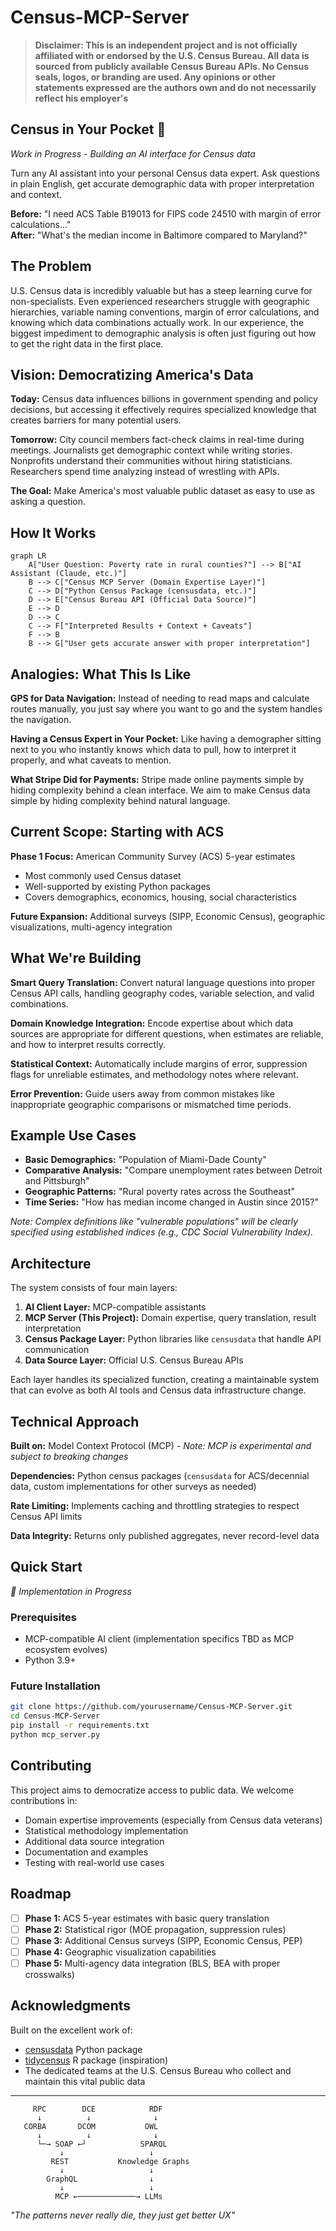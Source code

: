 # Census-MCP-Server

> **Disclaimer: This is an independent project and is not officially affiliated with or endorsed by the U.S. Census Bureau. All data is sourced from publicly available Census Bureau APIs. No Census seals, logos, or branding are used. Any opinions or other statements expressed are the authors own and do not necessarily reflect his employer's**

## Census in Your Pocket 📱

*Work in Progress - Building an AI interface for Census data*

Turn any AI assistant into your personal Census data expert. Ask questions in plain English, get accurate demographic data with proper interpretation and context.

**Before:** "I need ACS Table B19013 for FIPS code 24510 with margin of error calculations..."  
**After:** "What's the median income in Baltimore compared to Maryland?"

## The Problem

U.S. Census data is incredibly valuable but has a steep learning curve for non-specialists. Even experienced researchers struggle with geographic hierarchies, variable naming conventions, margin of error calculations, and knowing which data combinations actually work. In our experience, the biggest impediment to demographic analysis is often just figuring out how to get the right data in the first place.

## Vision: Democratizing America's Data

**Today:** Census data influences billions in government spending and policy decisions, but accessing it effectively requires specialized knowledge that creates barriers for many potential users.

**Tomorrow:** City council members fact-check claims in real-time during meetings. Journalists get demographic context while writing stories. Nonprofits understand their communities without hiring statisticians. Researchers spend time analyzing instead of wrestling with APIs.

**The Goal:** Make America's most valuable public dataset as easy to use as asking a question.

## How It Works

```mermaid
graph LR
    A["User Question: Poverty rate in rural counties?"] --> B["AI Assistant (Claude, etc.)"]
    B --> C["Census MCP Server (Domain Expertise Layer)"]
    C --> D["Python Census Package (censusdata, etc.)"]
    D --> E["Census Bureau API (Official Data Source)"]
    E --> D
    D --> C
    C --> F["Interpreted Results + Context + Caveats"]
    F --> B
    B --> G["User gets accurate answer with proper interpretation"]
```

## Analogies: What This Is Like

**GPS for Data Navigation:** Instead of needing to read maps and calculate routes manually, you just say where you want to go and the system handles the navigation.

**Having a Census Expert in Your Pocket:** Like having a demographer sitting next to you who instantly knows which data to pull, how to interpret it properly, and what caveats to mention.

**What Stripe Did for Payments:** Stripe made online payments simple by hiding complexity behind a clean interface. We aim to make Census data simple by hiding complexity behind natural language.

## Current Scope: Starting with ACS

**Phase 1 Focus:** American Community Survey (ACS) 5-year estimates
- Most commonly used Census dataset
- Well-supported by existing Python packages
- Covers demographics, economics, housing, social characteristics

**Future Expansion:** Additional surveys (SIPP, Economic Census), geographic visualizations, multi-agency integration

## What We're Building

**Smart Query Translation:** Convert natural language questions into proper Census API calls, handling geography codes, variable selection, and valid combinations.

**Domain Knowledge Integration:** Encode expertise about which data sources are appropriate for different questions, when estimates are reliable, and how to interpret results correctly.

**Statistical Context:** Automatically include margins of error, suppression flags for unreliable estimates, and methodology notes where relevant.

**Error Prevention:** Guide users away from common mistakes like inappropriate geographic comparisons or mismatched time periods.

## Example Use Cases

- **Basic Demographics:** "Population of Miami-Dade County"
- **Comparative Analysis:** "Compare unemployment rates between Detroit and Pittsburgh"
- **Geographic Patterns:** "Rural poverty rates across the Southeast"
- **Time Series:** "How has median income changed in Austin since 2015?"

*Note: Complex definitions like "vulnerable populations" will be clearly specified using established indices (e.g., CDC Social Vulnerability Index).*

## Architecture

The system consists of four main layers:

1. **AI Client Layer:** MCP-compatible assistants
2. **MCP Server (This Project):** Domain expertise, query translation, result interpretation
3. **Census Package Layer:** Python libraries like `censusdata` that handle API communication  
4. **Data Source Layer:** Official U.S. Census Bureau APIs

Each layer handles its specialized function, creating a maintainable system that can evolve as both AI tools and Census data infrastructure change.

## Technical Approach

**Built on:** Model Context Protocol (MCP) - *Note: MCP is experimental and subject to breaking changes*

**Dependencies:** Python census packages (`censusdata` for ACS/decennial data, custom implementations for other surveys as needed)

**Rate Limiting:** Implements caching and throttling strategies to respect Census API limits

**Data Integrity:** Returns only published aggregates, never record-level data

## Quick Start

*🚧 Implementation in Progress*

### Prerequisites
- MCP-compatible AI client (implementation specifics TBD as MCP ecosystem evolves)
- Python 3.9+

### Future Installation
```bash
git clone https://github.com/yourusername/Census-MCP-Server.git
cd Census-MCP-Server
pip install -r requirements.txt
python mcp_server.py
```

## Contributing

This project aims to democratize access to public data. We welcome contributions in:

- Domain expertise improvements (especially from Census data veterans)
- Statistical methodology implementation
- Additional data source integration
- Documentation and examples
- Testing with real-world use cases

## Roadmap

- [ ] **Phase 1:** ACS 5-year estimates with basic query translation
- [ ] **Phase 2:** Statistical rigor (MOE propagation, suppression rules)
- [ ] **Phase 3:** Additional Census surveys (SIPP, Economic Census, PEP)
- [ ] **Phase 4:** Geographic visualization capabilities
- [ ] **Phase 5:** Multi-agency data integration (BLS, BEA with proper crosswalks)

## Acknowledgments

Built on the excellent work of:
- [censusdata](https://pypi.org/project/censusdata/) Python package
- [tidycensus](https://walker-data.com/tidycensus/) R package (inspiration)
- The dedicated teams at the U.S. Census Bureau who collect and maintain this vital public data

---

```
     RPC        DCE            RDF
      ↓          ↓              ↓ 
   CORBA       DCOM           OWL
      ↓          ↓              ↓
      └─→ SOAP ←┘            SPARQL
           ↓                   ↓
         REST           Knowledge Graphs
           ↓                   ↓
        GraphQL                ↓
           ↓                   ↓
          MCP ←─────────────→ LLMs
```

*"The patterns never really die, they just get better UX"*
